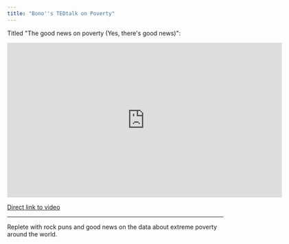 ```yaml
---
title: "Bono''s TEDtalk on Poverty"
---
```

<p>Titled "The good news on poverty (Yes, there's good news)":</p>
<p><iframe width="640" height="360" src="https://www.youtube.com/embed/BdDkF0Lw-ag?rel=0" frameborder="0" allowfullscreen></iframe></p>
<p><a href="https://youtu.be/BdDkF0Lw-ag">Direct link to video</a></p>
<hr>
<p>Replete with rock puns and good news on the data about extreme poverty around the world.</p>

